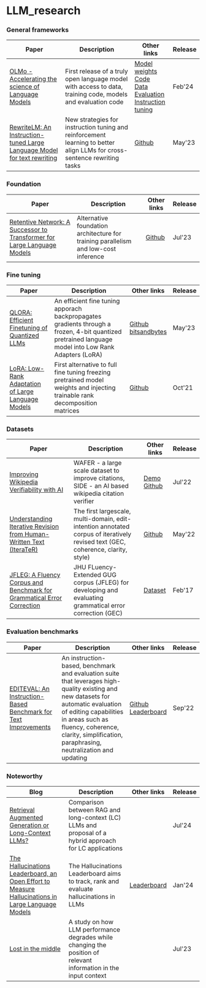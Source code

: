 # LLM_research

### General frameworks
Paper | Description | Other links | Release      
-- | -- | -- | --  
[OLMo - Accelerating the science of Language Models](https://arxiv.org/pdf/2402.00838v2.pdf) | First release of a truly open language model with access to data, training code, models and evaluation code | [Model weights](https://huggingface.co/allenai/OLMo-7B) <br> [Code](https://github.com/allenai/OLMo) <br> [Data](https://huggingface.co/datasets/allenai/dolma) <br> [Evaluation](https://github.com/allenai/OLMo-Eval) <br> [Instruction tuning](https://github.com/allenai/open-instruct) | Feb'24 
[RewriteLM: An Instruction-tuned Large Language Model for text rewriting](https://arxiv.org/pdf/2305.15685.pdf) | New strategies for instruction tuning and reinforcement learning to better align LLMs for cross-sentence rewriting tasks | [Github](https://github.com/google-research/google-research/tree/master/rewritelm) | May'23
 

### Foundation  
Paper | Description | Other links | Release      
-- | -- | -- | --  
[Retentive Network: A Successor to Transformer for Large Language Models](https://arxiv.org/pdf/2307.08621v4.pdf) | Alternative foundation architecture for training parallelism and low-cost inference | [Github](https://github.com/microsoft/unilm/tree/master/retnet) | Jul'23   

### Fine tuning  
Paper | Description | Other links | Release    
-- | -- | -- | --  
[QLORA: Efficient Finetuning of Quantized LLMs](https://arxiv.org/pdf/2305.14314v1.pdf) | An efficient fine tuning apporach backpropagates gradients through a frozen, 4-bit quantized pretrained language model into Low Rank Adapters (LoRA) | [Github](https://github.com/artidoro/qlora) <br> [bitsandbytes](https://github.com/TimDettmers/bitsandbytes) | May'23  
[LoRA: Low-Rank Adaptation of Large Language Models](https://arxiv.org/pdf/2106.09685v2.pdf) | First alternative to full fine tuning freezing pretrained model weights and injecting trainable rank decomposition matrices  | [Github](https://github.com/microsoft/LoRA) | Oct'21

### Datasets  
Paper | Description | Other links | Release 
-- | -- | -- | --  
[Improving Wikipedia Verifiability with AI](https://openreview.net/pdf?id=qfTqRtkDbWZ) | WAFER - a large scale dataset to improve citations, SIDE - an AI based wikipedia citation verifier | [Demo](https://verifier.sideeditor.com/) <br> [Github](https://github.com/facebookresearch/side) | Jul'22  
[Understanding Iterative Revision from Human-Written Text (IteraTeR)](https://aclanthology.org/2022.acl-long.250.pdf) | The first largescale, multi-domain, edit-intention annotated corpus of iteratively revised text (GEC, coherence, clarity, style) | [Github](https://github.com/vipulraheja/IteraTeR) | May'22 
[JFLEG: A Fluency Corpus and Benchmark for Grammatical Error Correction](https://arxiv.org/pdf/1702.04066v1.pdf) | JHU FLuency-Extended GUG corpus (JFLEG) for developing and evaluating grammatical error correction (GEC) | [Dataset](https://huggingface.co/datasets/jfleg) | Feb'17  

### Evaluation benchmarks   
Paper | Description | Other links | Release 
-- | -- | -- | -- 
[EDITEVAL: An Instruction-Based Benchmark for Text Improvements](https://arxiv.org/pdf/2209.13331.pdf) | An instruction-based, benchmark and evaluation suite that leverages high-quality existing and new datasets for automatic evaluation of editing capabilities in areas such as fluency, coherence, clarity, simplification, paraphrasing, neutralization and updating | [Github](https://github.com/facebookresearch/EditEval) <br> [Leaderboard](https://eval.ai/web/challenges/challenge-page/1866/overview) | Sep'22  

### Noteworthy 
Blog | Description | Other links | Release 
-- | -- | -- | -- 
[Retrieval Augmented Generation or Long-Context LLMs?](https://arxiv.org/pdf/2407.16833) | Comparison between RAG and long-context (LC) LLMs and proposal of a hybrid approach for LC applications | | Jul'24
[The Hallucinations Leaderboard, an Open Effort to Measure Hallucinations in Large Language Models](https://huggingface.co/blog/leaderboards-on-the-hub-hallucinations) | The Hallucinations Leaderboard aims to track, rank and evaluate hallucinations in LLMs | [Leaderboard](https://huggingface.co/spaces/hallucinations-leaderboard/leaderboard) | Jan'24  
[Lost in the middle](https://cs.stanford.edu/~nfliu/papers/lost-in-the-middle.arxiv2023.pdf) | A study on how LLM performance degrades while changing the position of relevant information in the input context  | | Jul'23 
